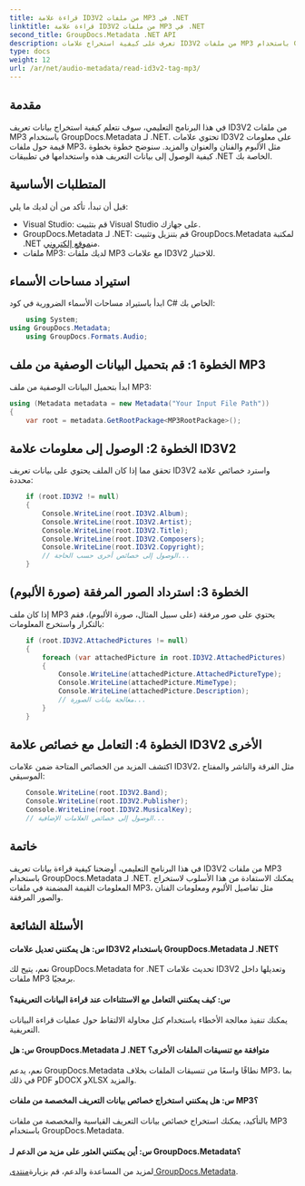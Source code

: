 ```yaml
---
title: قراءة علامة ID3V2 من ملفات MP3 في .NET
linktitle: قراءة علامة ID3V2 من ملفات MP3 في .NET
second_title: GroupDocs.Metadata .NET API
description: تعرف على كيفية استخراج علامات ID3V2 من ملفات MP3 باستخدام GroupDocs.Metadata لـ .NET. الوصول إلى الألبوم والفنان والمزيد برمجيًا.
type: docs
weight: 12
url: /ar/net/audio-metadata/read-id3v2-tag-mp3/
---
```

## مقدمة
في هذا البرنامج التعليمي، سوف نتعلم كيفية استخراج بيانات تعريف ID3V2 من ملفات MP3 باستخدام GroupDocs.Metadata لـ .NET. تحتوي علامات ID3V2 على معلومات قيمة حول ملفات MP3، مثل الألبوم والفنان والعنوان والمزيد. سنوضح خطوة بخطوة كيفية الوصول إلى بيانات التعريف هذه واستخدامها في تطبيقات .NET الخاصة بك.
## المتطلبات الأساسية
قبل أن تبدأ، تأكد من أن لديك ما يلي:
- Visual Studio: قم بتثبيت Visual Studio على جهازك.
-  GroupDocs.Metadata لـ .NET: قم بتنزيل وتثبيت GroupDocs.Metadata لمكتبة .NET من[موقع إلكتروني](https://releases.groupdocs.com/metadata/net/).
- ملفات MP3: لديك ملفات MP3 مع علامات ID3V2 للاختبار.

## استيراد مساحات الأسماء
ابدأ باستيراد مساحات الأسماء الضرورية في كود C# الخاص بك:
```csharp
    using System;
using GroupDocs.Metadata;
    using GroupDocs.Formats.Audio;
```
## الخطوة 1: قم بتحميل البيانات الوصفية من ملف MP3
ابدأ بتحميل البيانات الوصفية من ملف MP3:
```csharp
using (Metadata metadata = new Metadata("Your Input File Path"))
{
    var root = metadata.GetRootPackage<MP3RootPackage>();
```
## الخطوة 2: الوصول إلى معلومات علامة ID3V2
تحقق مما إذا كان الملف يحتوي على بيانات تعريف ID3V2 واسترد خصائص علامة محددة:
```csharp
    if (root.ID3V2 != null)
    {
        Console.WriteLine(root.ID3V2.Album);
        Console.WriteLine(root.ID3V2.Artist);
        Console.WriteLine(root.ID3V2.Title);
        Console.WriteLine(root.ID3V2.Composers);
        Console.WriteLine(root.ID3V2.Copyright);
        // الوصول إلى خصائص أخرى حسب الحاجة...
    }
```
## الخطوة 3: استرداد الصور المرفقة (صورة الألبوم)
إذا كان ملف MP3 يحتوي على صور مرفقة (على سبيل المثال، صورة الألبوم)، فقم بالتكرار واستخرج المعلومات:
```csharp
    if (root.ID3V2.AttachedPictures != null)
    {
        foreach (var attachedPicture in root.ID3V2.AttachedPictures)
        {
            Console.WriteLine(attachedPicture.AttachedPictureType);
            Console.WriteLine(attachedPicture.MimeType);
            Console.WriteLine(attachedPicture.Description);
            // معالجة بيانات الصورة...
        }
    }
```
## الخطوة 4: التعامل مع خصائص علامة ID3V2 الأخرى
اكتشف المزيد من الخصائص المتاحة ضمن علامات ID3V2، مثل الفرقة والناشر والمفتاح الموسيقي:
```csharp
    Console.WriteLine(root.ID3V2.Band);
    Console.WriteLine(root.ID3V2.Publisher);
    Console.WriteLine(root.ID3V2.MusicalKey);
    // الوصول إلى خصائص العلامات الإضافية...
```

## خاتمة
في هذا البرنامج التعليمي، أوضحنا كيفية قراءة بيانات تعريف ID3V2 من ملفات MP3 باستخدام GroupDocs.Metadata لـ .NET. يمكنك الاستفادة من هذا الأسلوب لاستخراج المعلومات القيمة المضمنة في ملفات MP3، مثل تفاصيل الألبوم ومعلومات الفنان والصور المرفقة.

## الأسئلة الشائعة
#### س: هل يمكنني تعديل علامات ID3V2 باستخدام GroupDocs.Metadata لـ .NET؟
نعم، يتيح لك GroupDocs.Metadata for .NET تحديث علامات ID3V2 وتعديلها داخل ملفات MP3 برمجيًا.
#### س: كيف يمكنني التعامل مع الاستثناءات عند قراءة البيانات التعريفية؟
يمكنك تنفيذ معالجة الأخطاء باستخدام كتل محاولة الالتقاط حول عمليات قراءة البيانات التعريفية.
#### س: هل GroupDocs.Metadata لـ .NET متوافقة مع تنسيقات الملفات الأخرى؟
نعم، يدعم GroupDocs.Metadata نطاقًا واسعًا من تنسيقات الملفات بخلاف MP3، بما في ذلك PDF وDOCX وXLSX والمزيد.
#### س: هل يمكنني استخراج خصائص بيانات التعريف المخصصة من ملفات MP3؟
بالتأكيد، يمكنك استخراج خصائص بيانات التعريف القياسية والمخصصة من ملفات MP3 باستخدام GroupDocs.Metadata.
#### س: أين يمكنني العثور على مزيد من الدعم لـ GroupDocs.Metadata؟
 لمزيد من المساعدة والدعم، قم بزيارة[منتدى GroupDocs.Metadata](https://forum.groupdocs.com/c/metadata/14).